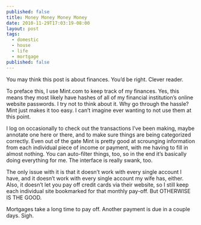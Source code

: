 ```yaml
---
published: false
title: Money Money Money Money
date: 2010-11-29T17:03:19-08:00
layout: post
tags:
  - domestic
  - house
  - life
  - mortgage
published: false
---
```

You may think this post is about finances. You&#8217;d be right. Clever reader.

To preface this, I use Mint.com to keep track of my finances. Yes, this means they most likely have hashes of all of my financial institution&#8217;s online website passwords. I try not to think about it. Why go through the hassle? Mint just makes it too easy. I can&#8217;t imagine ever wanting to not use them at this point.

<!--more-->

I log on occasionally to check out the transactions I&#8217;ve been making, maybe annotate one here or there, and to make sure things are being categorized correctly. Even out of the gate Mint is pretty good at scrounging information from each individual piece of income or payment, with me having to fill in almost nothing. You can auto-filter things, too, so in the end it&#8217;s basically doing everything for me. The interface is really swank, too.

The only issue with it is that it doesn&#8217;t work with every single account I have, and it doesn&#8217;t work with every single account my wife has, either. Also, it doesn&#8217;t let you pay off credit cards via their website, so I still keep each individual site bookmarked for that monthly pay-off. But OTHERWISE IS THE GOOD.

Mortgages take a long time to pay off. Another payment is due in a couple days. Sigh.
